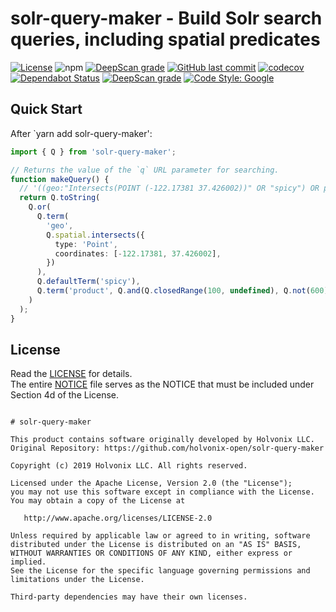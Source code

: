 # solr-query-maker - Build Solr search queries, including spatial predicates

[![License](https://img.shields.io/badge/License-Apache%202.0-blue.svg)](./LICENSE) ![npm](https://img.shields.io/npm/v/solr-query-maker.svg) [![DeepScan grade](https://deepscan.io/api/teams/4465/projects/6352/branches/52793/badge/grade.svg)](https://deepscan.io/dashboard#view=project&tid=4465&pid=6352&bid=52793) [![GitHub last commit](https://img.shields.io/github/last-commit/holvonix-open/solr-query-maker.svg)](https://github.com/holvonix-open/solr-query-maker/commits) [![codecov](https://codecov.io/gh/holvonix-open/solr-query-maker/branch/master/graph/badge.svg)](https://codecov.io/gh/holvonix-open/solr-query-maker) [![Dependabot Status](https://api.dependabot.com/badges/status?host=github&repo=holvonix-open/solr-query-maker)](https://dependabot.com) [![DeepScan grade](https://deepscan.io/api/teams/4465/projects/6353/branches/52803/badge/grade.svg)](https://deepscan.io/dashboard#view=project&tid=4465&pid=6353&bid=52803) [![Code Style: Google](https://img.shields.io/badge/code%20style-google-blueviolet.svg)](https://github.com/google/gts)


## Quick Start

After `yarn add solr-query-maker':

````typescript
import { Q } from 'solr-query-maker';

// Returns the value of the `q` URL parameter for searching.
function makeQuery() {
  // '((geo:"Intersects(POINT (-122.17381 37.426002))" OR "spicy") OR product:([100 TO *] AND (NOT 600)))'
  return Q.toString(
    Q.or(
      Q.term(
        'geo',
        Q.spatial.intersects({
          type: 'Point',
          coordinates: [-122.17381, 37.426002],
        })
      ),
      Q.defaultTerm('spicy'),
      Q.term('product', Q.and(Q.closedRange(100, undefined), Q.not(600)))
    )
  );
}
````


## License

Read the [LICENSE](LICENSE) for details.  
The entire [NOTICE](NOTICE) file serves as the NOTICE that must be included under
Section 4d of the License.

````

# solr-query-maker

This product contains software originally developed by Holvonix LLC.
Original Repository: https://github.com/holvonix-open/solr-query-maker

Copyright (c) 2019 Holvonix LLC. All rights reserved.

Licensed under the Apache License, Version 2.0 (the "License");
you may not use this software except in compliance with the License.
You may obtain a copy of the License at

   http://www.apache.org/licenses/LICENSE-2.0

Unless required by applicable law or agreed to in writing, software
distributed under the License is distributed on an "AS IS" BASIS,
WITHOUT WARRANTIES OR CONDITIONS OF ANY KIND, either express or implied.
See the License for the specific language governing permissions and
limitations under the License.

Third-party dependencies may have their own licenses.

````
